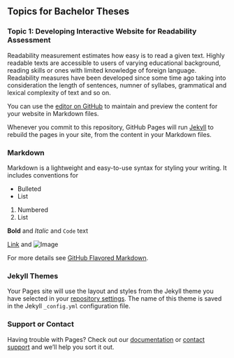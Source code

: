 ## Topics for Bachelor Theses

### Topic 1: Developing Interactive Website for Readability Assessment

Readability measurement estimates how easy is to read a given text. Highly readable texts are accessible to users of varying educational background, reading skills or ones with limited knowledge of foreign language. Readability measures have been developed since some time ago taking into consideration the length of sentences, numner of syllabes, grammatical and lexical complexity of text and so on. 



You can use the [editor on GitHub](https://github.com/adammo12/DataScienceLabBachelorTopics/edit/gh-pages/index.md) to maintain and preview the content for your website in Markdown files.

Whenever you commit to this repository, GitHub Pages will run [Jekyll](https://jekyllrb.com/) to rebuild the pages in your site, from the content in your Markdown files.

### Markdown

Markdown is a lightweight and easy-to-use syntax for styling your writing. It includes conventions for



- Bulleted
- List

1. Numbered
2. List

**Bold** and _Italic_ and `Code` text

[Link](url) and ![Image](src)


For more details see [GitHub Flavored Markdown](https://guides.github.com/features/mastering-markdown/).

### Jekyll Themes

Your Pages site will use the layout and styles from the Jekyll theme you have selected in your [repository settings](https://github.com/adammo12/DataScienceLabBachelorTopics/settings). The name of this theme is saved in the Jekyll `_config.yml` configuration file.

### Support or Contact

Having trouble with Pages? Check out our [documentation](https://docs.github.com/categories/github-pages-basics/) or [contact support](https://support.github.com/contact) and we’ll help you sort it out.
